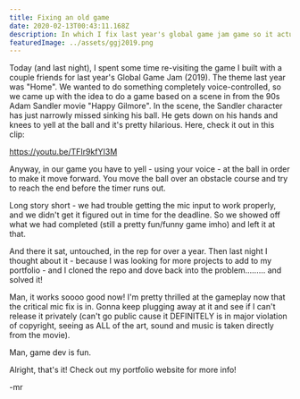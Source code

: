 ```yaml
---
title: Fixing an old game
date: 2020-02-13T00:43:11.168Z
description: In which I fix last year's global game jam game so it actually works!!
featuredImage: ../assets/ggj2019.png
---
```

Today (and last night), I spent some time re-visiting the game I built with a couple friends for last year's Global Game Jam (2019). The theme last year was "Home". We wanted to do something completely voice-controlled, so we came up with the idea to do a game based on a scene in from the 90s Adam Sandler movie "Happy Gilmore". In the scene, the Sandler character has just narrowly missed sinking his ball. He gets down on his hands and knees to yell at the ball and it's pretty hilarious. Here, check it out in this clip:



https://youtu.be/TFIr9kfYI3M



Anyway, in our game you have to yell - using your voice - at the ball in order to make it move forward. You move the ball over an obstacle course and try to reach the end before the timer runs out. 

Long story short - we had trouble getting the mic input to work properly, and we didn't get it figured out in time for the deadline. So we showed off what we had completed (still a pretty fun/funny game imho) and left it at that.

And there it sat, untouched, in the rep for over a year. Then last night I thought about it - because I was looking for more projects to add to my portfolio - and I cloned the repo and dove back into the problem......... and solved it!

Man, it works soooo good now! I'm pretty thrilled at the gameplay now that the critical mic fix is in. Gonna keep plugging away at it and see if I can't release it privately (can't go public cause it DEFINITELY is in major violation of copyright, seeing as ALL of the art, sound and music is taken directly from the movie).

Man, game dev is fun.

Alright, that's it! Check out my portfolio website for more info!

\-mr
